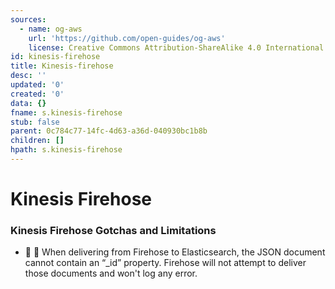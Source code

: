 ```yaml
---
sources:
  - name: og-aws
    url: 'https://github.com/open-guides/og-aws'
    license: Creative Commons Attribution-ShareAlike 4.0 International License
id: kinesis-firehose
title: Kinesis-firehose
desc: ''
updated: '0'
created: '0'
data: {}
fname: s.kinesis-firehose
stub: false
parent: 0c784c77-14fc-4d63-a36d-040930bc1b8b
children: []
hpath: s.kinesis-firehose
---
```

# Kinesis Firehose

### Kinesis Firehose Gotchas and Limitations

- 🔸 📜 When delivering from Firehose to Elasticsearch, the JSON document cannot contain an “\_id” property. Firehose will not attempt to deliver those documents and won't log any error.
